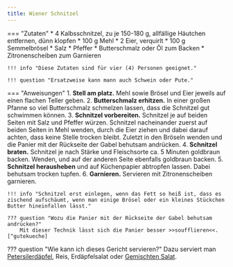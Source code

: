 ```yaml
---
title: Wiener Schnitzel
---
```

=== "Zutaten"
    * 4 Kalbsschnitzel, zu je 150-180 g, allfällige Häutchen entfernen, dünn klopfen
    * 100 g Mehl
    * 2 Eier, verquirlt
    * 100 g Semmelbrösel
    * Salz
    * Pfeffer
    * Butterschmalz oder Öl zum Backen
    * Zitronenscheiben zum Garnieren

    !!! info "Diese Zutaten sind für vier (4) Personen geeignet."

    !!! question "Ersatzweise kann mann auch Schwein oder Pute."

=== "Anweisungen"
    1. **Stell am platz.** Mehl sowie Brösel und Eier jeweils auf einen flachen Teller geben.
    2. **Butterschmalz erhitzen.** In einer großen Pfanne so viel Butterschmalz schmelzen lassen, dass die Schnitzel gut schwimmen können.
    3. **Schnitzel vorbereiten.** Schnitzel je auf beiden Seiten mit Salz und Pfeffer würzen. Schnitzel nacheinander zuerst auf beiden Seiten in Mehl wenden, durch die Eier ziehen und dabei darauf achten, dass keine Stelle trocken bleibt. Zuletzt in den Bröseln wenden und die Panier mit der Rückseite der Gabel behutsam andrücken.
    4. **Schnitzel braten.** Schnitzel je nach Stärke und Fleischsorte ca. 5 Minuten goldbraun backen. Wenden, und auf der anderen Seite ebenfalls goldbraun backen.
    5. **Schnitzel herausheben** und auf Küchenpapier abtropfen lassen. Dabei behutsam trocken tupfen.
    6. **Garnieren.** Servieren mit Zitronenscheiben garnieren.

    !!! info "Schnitzel erst einlegen, wenn das Fett so heiß ist, dass es zischend aufschäumt, wenn man einige Brösel oder ein kleines Stückchen Butter hineinfallen lässt."

    ??? question "Wozu die Panier mit der Rückseite der Gabel behutsam andrücken?"
        Mit dieser Technik lässt sich die Panier besser >>soufflieren<<.[^gutekueche]

??? question "Wie kann ich dieses Gericht servieren?"
    Dazu serviert man [Petersilerdäpfel](../beilagen/petersilerdäpfel.md), Reis, Erdäpfelsalat oder [Gemischten Salat](../salate/gemischter-salat.md).

[^chefkoch]:
    Sonja.
    ["Das echte Wiener Schnitzel."](https://www.chefkoch.de/rezepte/87975334071/Das-echte-Wiener-Schnitzel.html)
    *Chef Koch.*
    27 November 2000.
[^wagner]:
    Wagner, Renate.
    ["Wiener Schnitzel."](https://www.austria.info/de/aktivitaeten/essen-und-trinken/oesterreichische-kueche/rezepte-aus-oesterreich/wiener-schnitzel)
    *austria.info.*
    9 November 2020.
[^gutekueche]:
    ["Wiener Schnitzel."](https://www.gutekueche.at/wiener-schnitzel-rezept-170)
    *Gute Kueche.*
    28 März 2015.
